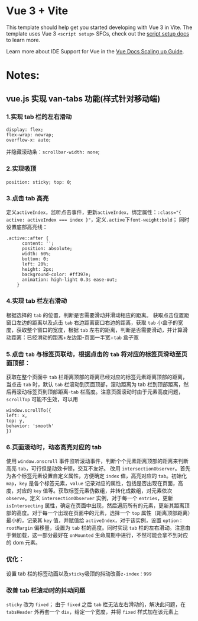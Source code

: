 # Vue 3 + Vite

This template should help get you started developing with Vue 3 in Vite. The template uses Vue 3 `<script setup>` SFCs, check out the [script setup docs](https://v3.vuejs.org/api/sfc-script-setup.html#sfc-script-setup) to learn more.

Learn more about IDE Support for Vue in the [Vue Docs Scaling up Guide](https://vuejs.org/guide/scaling-up/tooling.html#ide-support).

# Notes:

## vue.js 实现 van-tabs 功能(样式针对移动端)

### 1.实现 tab 栏的左右滑动

```
display: flex;
flex-wrap: nowrap;
overflow-x: auto;
```

并隐藏滚动条：`scrollbar-width: none`;

### 2.实现吸顶

`position: sticky; top: 0`;

### 3.点击 tab 高亮

定义`activeIndex`，监听点击事件，更新`activeIndex`，绑定属性：`:class="{ active: activeIndex === index }"`，定义`.active`下`font-weight:bold`；
同时设置底部高亮线：

```
.active::after {
      content: '';
      position: absolute;
      width: 60%;
      bottom: 0;
      left: 20%;
      height: 2px;
      background-color: #ff397e;
      animation: high-light 0.3s ease-out;
    }
```

### 4.实现 tab 栏左右滑动

根据选择的 `tab` 的位置，判断是否需要滑动并滑动相应的距离。
获取点击位置距窗口左边的距离以及点击 `tab` 右边距离窗口右边的距离，获取 `tab` 小盒子的宽度，获取整个窗口的宽度，根据 `tab` 左右的距离，判断是否需要滑动，并计算滑动距离：已经滑动的距离+左边距-页面一半宽+`tab` 盒子宽

### 5.点击 `tab` 与标签页联动，根据点击的 `tab` 将对应的标签页滑动至页面顶部：

获取在整个页面中 `tab` 栏距离顶部的距离已经对应的标签元素距离顶部的距离，当点击 `tab` 时，默认 `tab` 栏滚动到页面顶部，滚动距离为 tab 栏到顶部距离，然后再滚动标签页到顶部距离-`tab` 栏高度。注意页面滚动时由于元素高度问题，`scrollTop` 可能不生效，可以用

```
window.scrollTo({
left: x,
top: y,
behavior: 'smooth'
})
```

### 6.页面滚动时，动态高亮对应的 tab

使用 `window.onscroll` 事件监听滚动事件，判断个个元素距离顶部的距离来判断高亮 `tab`，可行但是动效卡顿，交互不友好。
改用 `intersectionObserver`。首先为各个标签元素设置自定义属性，方便确定 `index` 值，高亮对应的 `tab`。初始化 `map`，`key` 是各个标签元素，`value` 记录对应的属性，包括是否出现在页面，高度，对应的 `key` 值等。获取标签元素伪数组，并转化成数组，对元素依次 `observe`。定义 `intersectionObserver` 实例，对于每一个 `entries`，更新 `isIntersecting` 属性，确定在页面中出现，然后遍历所有的元素，更新其距离顶部的高度。对于每一个出现在页面中的元素，选择一个 `top` 属性（距离顶部距离）最小的，记录其 `key` 值，并赋值给 `activeIndex`，对于该实例，设置 `option：rootMargin` 偏移量，设置为 `tab` 栏的高度。同时实现 `tab` 栏的左右滑动。注意由于懒加载，这一部分最好在 `onMounted` 生命周期中进行，不然可能会拿不到对应的 dom 元素。

### 优化：

设置 tab 栏的标签动画以及`sticky`吸顶的抖动改善`z-index：999`

### 改善 tab 栏滚动时的抖动问题

`sticky` 改为 `fixed`；
由于 `fixed` 之后 `tab` 栏无法左右滑动的，解决此问题，在 `tabsHeader` 外再套一个 `div`，给定一个宽度，并将 `fixed` 样式加在该元素上
